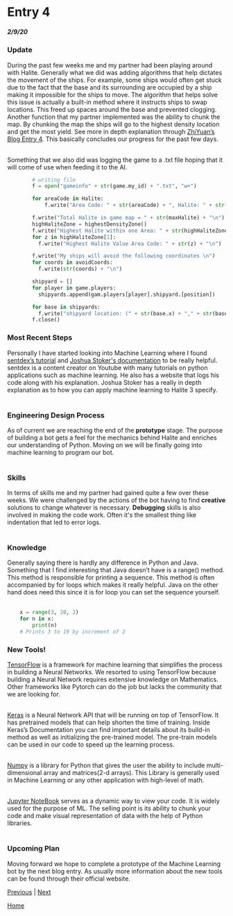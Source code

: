 # Entry 4
##### 2/9/20

### Update
During the past few weeks me and my partner had been playing around with Halite. Generally what we did was adding algorithms that help dictates the movement of the ships. For example, some ships would often get stuck due to the fact that the base and its surrounding are occupied by a ship making it impossible for the ships to move. The algorithm that helps solve this issue is actually a built-in method where it instructs ships to swap locations. This freed up spaces around the base and prevented clogging. Another function that my partner implemented was the ability to chunk the map. By chunking the map the ships will go to the highest density location and get the most yield. See more in depth explanation through [ZhiYuan’s Blog Entry 4](https://github.com/zhiyuanc1718/apcsa-freedom-project/blob/master/entries/entry04.md). This basically concludes our progress for the past few days. <br><br>

Something that we also did was logging the game to a .txt file hoping that it will come of use when feeding it to the AI.


```Python
        # writing file
        f = open("gameinfo" + str(game.my_id) + ".txt", "w+")

        for areaCode in Halite:
            f.write("Area Code: " + str(areaCode) + ", Halite: " + str(zoneHalite[areaCode]) + "\n")

        f.write("Total Halite in game map = " + str(maxHalite) + "\n")
        highHaliteZone = highestDensityZone()
        f.write("Highest Halite within one Area: " + str(highHaliteZone[0]) + "\n")
        for z in highHaliteZone[1]:
          f.write("Highest Halite Value Area Code: " + str(z) + "\n")

        f.write("My ships will avoid the following coordinates \n")
        for coords in avoidCoords:
          f.write(str(coords) + "\n")

        shipyard = []
        for player in game.players:
          shipyards.append(gam.players[player].shipyard.[position])

        for base in shipyards:
          f.write("shipyard location: (" + str(base.x) + "," + str(base.y) + "\n")
        f.close()

```

### Most Recent Steps
Personally I have started looking into Machine Learning where I found [sentdex’s tutorial](https://pythonprogramming.net/machine-learning-tutorials/) and [Joshua Stoker's documentation](https://stakernotes.com/diamond-ranked-ml-for-halite3/) to be really helpful. sentdex is a content creator on Youtube with many tutorials on python applications such as machine learning. He also has a website that logs his code along with his explanation. Joshua Stoker has a really in depth explanation as to how you can apply machine learning to Halite 3 specify. <br><br>

### Engineering Design Process
As of current we are reaching the end of the **prototype** stage. The purpose of building a bot gets a feel for the mechanics behind Halite and enriches our understanding of Python. Moving on we will be finally going into machine learning to program our bot.<br><br>

### Skills
In terms of skills me and my partner had gained quite a few over these weeks. We were challenged by the actions of the bot having to find **creative** solutions to change whatever is necessary. **Debugging** skills is also involved in making the code work. Often it's the smallest thing like indentation that led to error logs.<br><br>

### Knowledge
Generally saying there is hardly any difference in Python and Java. Something that I find interesting that Java doesn’t have is a range() method. This method is responsible for printing a sequence. This method is often accompanied by for loops which makes it really helpful. Java on the other hand does need this since it is for loop you can set the sequence yourself. <br><br>
```Python
    x = range(3, 20, 2)
    for n in x:
        print(n)
    # Prints 3 to 19 by increment of 2

```

### New Tools!

[TensorFlow](https://www.tensorflow.org/) is a framework for machine learning that simplifies the process in building a Neural Networks. We resorted to using TensorFlow because building a Neural Network requires extensive knowledge on Mathematics. Other frameworks like Pytorch can do the job but lacks the community that we are looking for.<br><br>

[Keras](https://keras.io/) is a Neural Network API that will be running on top of TensorFlow. It has pretrained models that can help shorten the time of training. Inside Keras’s Documentation you can find important details about its build-in method as well as initializing the pre-trained model. The pre-train models can be used in our code to speed up the learning process.<br><br>

[Numpy](http://cs231n.github.io/python-numpy-tutorial/) is a library for Python that gives the user the ability to include multi-dimensional array and matrices(2-d arrays). This Library is generally used in Machine Learning or any other application with high-level of math.<br><br>

[Jupyter NoteBook](https://jupyter.org/documentation) serves as a dynamic way to view your code. It is widely used for the purpose of ML. The selling point is its ability to chunk your code and make visual representation of data with the help of Python libraries.<br><br>

### Upcoming Plan
Moving forward we hope to complete a prototype of the Machine Learning bot by the next blog entry. As usually more information about the new tools can be found through their official website.



[Previous](entry03.md) | [Next](entry05.md)

[Home](../README.md)